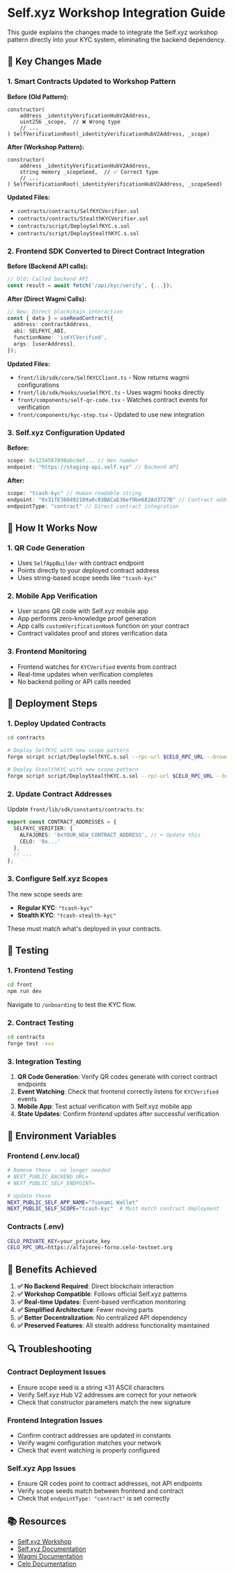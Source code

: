 # Self.xyz Workshop Integration Guide

This guide explains the changes made to integrate the Self.xyz workshop pattern directly into your KYC system, eliminating the backend dependency.

## 🎯 Key Changes Made

### 1. Smart Contracts Updated to Workshop Pattern

**Before (Old Pattern):**
```solidity
constructor(
    address _identityVerificationHubV2Address,
    uint256 _scope,  // ❌ Wrong type
    // ...
) SelfVerificationRoot(_identityVerificationHubV2Address, _scope)
```

**After (Workshop Pattern):**
```solidity
constructor(
    address _identityVerificationHubV2Address,
    string memory _scopeSeed,  // ✅ Correct type
    // ...
) SelfVerificationRoot(_identityVerificationHubV2Address, _scopeSeed)
```

**Updated Files:**
- `contracts/contracts/SelfKYCVerifier.sol`
- `contracts/contracts/StealthKYCVerifier.sol`
- `contracts/script/DeploySelfKYC.s.sol`
- `contracts/script/DeployStealthKYC.s.sol`

### 2. Frontend SDK Converted to Direct Contract Integration

**Before (Backend API calls):**
```typescript
// Old: Called backend API
const result = await fetch('/api/kyc/verify', {...});
```

**After (Direct Wagmi Calls):**
```typescript
// New: Direct blockchain interaction
const { data } = useReadContract({
  address: contractAddress,
  abi: SELFKYC_ABI,
  functionName: 'isKYCVerified',
  args: [userAddress],
});
```

**Updated Files:**
- `front/lib/sdk/core/SelfKYCClient.ts` - Now returns wagmi configurations
- `front/lib/sdk/hooks/useSelfKYC.ts` - Uses wagmi hooks directly
- `front/components/self-qr-code.tsx` - Watches contract events for verification
- `front/components/kyc-step.tsx` - Updated to use new integration

### 3. Self.xyz Configuration Updated

**Before:**
```typescript
scope: 0x1234567890abcdef... // Hex number
endpoint: "https://staging-api.self.xyz" // Backend API
```

**After:**
```typescript
scope: "tcash-kyc" // Human-readable string
endpoint: "0x31fE360492189a0c03BACaE36ef9be682Ad3727B" // Contract address
endpointType: "contract" // Direct contract integration
```

## 🚀 How It Works Now

### 1. QR Code Generation
- Uses `SelfAppBuilder` with contract endpoint
- Points directly to your deployed contract address
- Uses string-based scope seeds like `"tcash-kyc"`

### 2. Mobile App Verification
- User scans QR code with Self.xyz mobile app
- App performs zero-knowledge proof generation
- App calls `customVerificationHook` function on your contract
- Contract validates proof and stores verification data

### 3. Frontend Monitoring
- Frontend watches for `KYCVerified` events from contract
- Real-time updates when verification completes
- No backend polling or API calls needed

## 📝 Deployment Steps

### 1. Deploy Updated Contracts

```bash
cd contracts

# Deploy SelfKYC with new scope pattern
forge script script/DeploySelfKYC.s.sol --rpc-url $CELO_RPC_URL --broadcast --verify

# Deploy StealthKYC with new scope pattern
forge script script/DeployStealthKYC.s.sol --rpc-url $CELO_RPC_URL --broadcast --verify
```

### 2. Update Contract Addresses

Update `front/lib/sdk/constants/contracts.ts`:
```typescript
export const CONTRACT_ADDRESSES = {
  SELFKYC_VERIFIER: {
    ALFAJORES: '0xYOUR_NEW_CONTRACT_ADDRESS', // ⬅️ Update this
    CELO: '0x...'
  },
  // ...
};
```

### 3. Configure Self.xyz Scopes

The new scope seeds are:
- **Regular KYC**: `"tcash-kyc"`
- **Stealth KYC**: `"tcash-stealth-kyc"`

These must match what's deployed in your contracts.

## 🧪 Testing

### 1. Frontend Testing
```bash
cd front
npm run dev
```

Navigate to `/onboarding` to test the KYC flow.

### 2. Contract Testing
```bash
cd contracts
forge test -vvv
```

### 3. Integration Testing

1. **QR Code Generation**: Verify QR codes generate with correct contract endpoints
2. **Event Watching**: Check that frontend correctly listens for `KYCVerified` events
3. **Mobile App**: Test actual verification with Self.xyz mobile app
4. **State Updates**: Confirm frontend updates after successful verification

## 🔧 Environment Variables

### Frontend (.env.local)
```bash
# Remove these - no longer needed
# NEXT_PUBLIC_BACKEND_URL=
# NEXT_PUBLIC_SELF_ENDPOINT=

# Update these
NEXT_PUBLIC_SELF_APP_NAME="Tsunami Wallet"
NEXT_PUBLIC_SELF_SCOPE="tcash-kyc"  # Must match contract deployment
```

### Contracts (.env)
```bash
CELO_PRIVATE_KEY=your_private_key
CELO_RPC_URL=https://alfajores-forno.celo-testnet.org
```

## 🎉 Benefits Achieved

1. **✅ No Backend Required**: Direct blockchain interaction
2. **✅ Workshop Compatible**: Follows official Self.xyz patterns
3. **✅ Real-time Updates**: Event-based verification monitoring
4. **✅ Simplified Architecture**: Fewer moving parts
5. **✅ Better Decentralization**: No centralized API dependency
6. **✅ Preserved Features**: All stealth address functionality maintained

## 🔍 Troubleshooting

### Contract Deployment Issues
- Ensure scope seed is a string ≤31 ASCII characters
- Verify Self.xyz Hub V2 addresses are correct for your network
- Check that constructor parameters match the new signature

### Frontend Integration Issues
- Confirm contract addresses are updated in constants
- Verify wagmi configuration matches your network
- Check that event watching is properly configured

### Self.xyz App Issues
- Ensure QR codes point to contract addresses, not API endpoints
- Verify scope seeds match between frontend and contract
- Check that `endpointType: "contract"` is set correctly

## 📚 Resources

- [Self.xyz Workshop](https://github.com/selfxyz/workshop)
- [Self.xyz Documentation](https://docs.self.xyz)
- [Wagmi Documentation](https://wagmi.sh)
- [Celo Documentation](https://docs.celo.org)